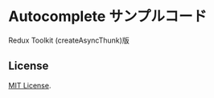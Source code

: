 #  Autocomplete サンプルコード

Redux Toolkit (createAsyncThunk)版

## License

[MIT License](http://www.opensource.org/licenses/MIT).
